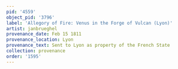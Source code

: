 ```yaml
---
pid: '4559'
object_pid: '3796'
label: 'Allegory of Fire: Venus in the Forge of Vulcan (Lyon)'
artist: janbrueghel
provenance_date: Feb 15 1811
provenance_location: Lyon
provenance_text: Sent to Lyon as property of the French State
collection: provenance
order: '1595'
---
```

